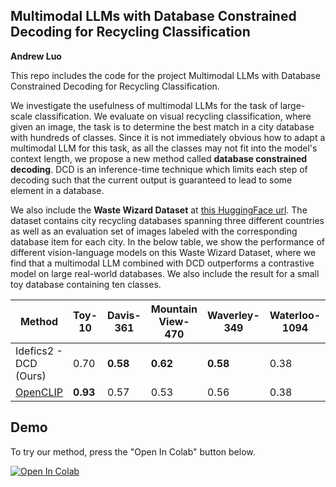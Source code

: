 ## Multimodal LLMs with Database Constrained Decoding for Recycling Classification
**Andrew Luo**

This repo includes the code for the project Multimodal LLMs with Database Constrained Decoding for Recycling Classification.

We investigate the usefulness of multimodal LLMs for the task of large-scale classification. We evaluate on visual recycling classification, where given an image, the task is to determine the best match in a city database with hundreds of classes. Since it is not immediately obvious how to adapt a multimodal LLM for this task, as all the classes may not fit into the model's context length, we propose a new method called **database constrained decoding**. DCD is an inference-time technique which limits each step of decoding such that the current output is guaranteed to lead to some element in a database.

We also include the **Waste Wizard Dataset** at [this HuggingFace url](https://huggingface.co/datasets/acluous/waste-wizard-materials-list). The dataset contains city recycling databases spanning three different countries as well as an evaluation set of images labeled with the corresponding database item for each city.  In the below table, we show the performance of different vision-language models on this Waste Wizard Dataset, where we find that a multimodal LLM combined with DCD outperforms a contrastive model on large real-world databases. We also include the result for a small toy database containing ten classes.

| Method                                                 | Toy-10  | Davis-361 | Mountain View-470 | Waverley-349 | Waterloo-1094 |
|--------------------------------------------------------|---------|-----------|-------------------|--------------|---------------|
| Idefics2 - DCD (Ours)                                  | 0.70    | **0.58**  | **0.62**          | **0.58**     | 0.38          |
| [OpenCLIP](https://github.com/mlfoundations/open_clip) | **0.93**| 0.57      | 0.53              | 0.56         | 0.38          |  

## Demo
To try our method, press the "Open In Colab" button below.

[![Open In Colab](https://colab.research.google.com/assets/colab-badge.svg)](https://colab.research.google.com/github/acluous/recycling-database-constrained-decoding/blob/main/demo.ipynb)

